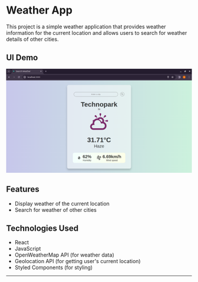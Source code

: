 # Weather App

This project is a simple weather application that provides weather information for the current location and allows users to search for weather details of other cities.

## UI Demo
![Screenshot 1](/public/images/ui.png)

## Features
- Display weather of the current location
- Search for weather of other cities

## Technologies Used
- React
- JavaScript
- OpenWeatherMap API (for weather data)
- Geolocation API (for getting user's current location)
- Styled Components (for styling)

---
